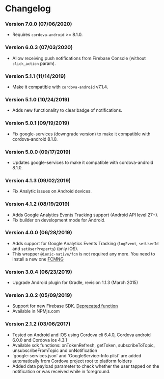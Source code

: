# Changelog

### Version 7.0.0 (07/06/2020)
- Requires `cordova-android` >= 8.1.0.

### Version 6.0.3 (07/03/2020)
- Allow receiving push notifications from Firebase Console (without `click_action` param).

### Version 5.1.1 (11/14/2019)
- Make it compatible with `cordova-android` v7.1.4.

### Version 5.1.0 (10/24/2019)
- Adds new functionality to clear badge of notifications.

### Version 5.0.1 (09/19/2019)
- Fix google-services (downgrade version) to make it compatible with cordova-android 8.1.0.

### Version 5.0.0 (09/17/2019)
- Updates google-services to make it compatible with cordova-android 8.1.0.

### Version 4.1.3 (09/02/2019)
- Fix Analytic issues on Android devices.

### Version 4.1.2 (08/19/2019)
- Adds Google Analytics Events Tracking support (Android API level 27+).
- Fix builder on development mode for Android.

### Version 4.0.0 (06/28/2019)
- Adds support for Google Analytics Events Tracking (`logEvent`, `setUserId` and `setUserProperty`) (only iOS).
- This wrapper `@ionic-native/fcm` is not required any more. You need to install a new one [FCMNG](https://github.com/cmgustavo/fcm-ng)

### Version 3.0.4 (06/23/2019)
- Upgrade Android plugin for Gradle, revision 1.1.3 (March 2015)

### Version 3.0.2 (05/09/2019)
- Support for new Firebase SDK. [Deprecated function](https://firebase.google.com/docs/reference/android/com/google/firebase/iid/FirebaseInstanceIdService)
- Available in NPMjs.com

### Version 2.1.2 (03/06/2017)
- Tested on Android and iOS using Cordova cli 6.4.0, Cordova android 6.0.0 and Cordova ios 4.3.1
- Available sdk functions: onTokenRefresh, getToken, subscribeToTopic, unsubscribeFromTopic and onNotification
- 'google-services.json' and 'GoogleService-Info.plist' are added automatically from Cordova project root to platform folders
- Added data payload parameter to check whether the user tapped on the notification or was received while in foreground.
